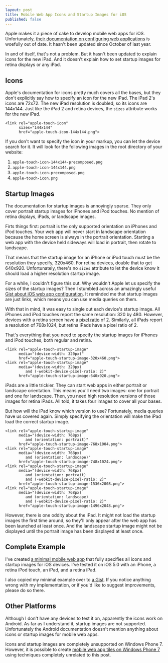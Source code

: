 ```yaml
---
layout: post
title: Mobile Web App Icons and Startup Images for iOS
published: false
---
```


Apple makes it a piece of cake to develop mobile web apps for iOS.
Unfortunately, [their documentation on configuring web applications][1]
is woefully out of date. It hasn't been updated since October of
last year.

In and of itself, that's not a problem. But it hasn't been updated
to explain icons for the new iPad. And it doesn't explain how to
set startup images for retina displays or any iPad.

## Icons

Apple's documentation for icons pretty much covers all the bases,
but they don't explicitly say how to specify an icon for the new
iPad. The iPad 2's icons are 72x72. The new iPad resolution is
doubled, so its icons are 144x144. Just like the iPad 2 and retina
devices, the `sizes` attribute works for the new iPad.

    <link rel="apple-touch-icon"
          sizes="144x144"
          href="apple-touch-icon-144x144.png">

If you don't want to specify the icon in your markup, you can let
the device search for it. It will look for the following images in
the root directory of your website:

1.  `apple-touch-icon-144x144-precomposed.png`
2.  `apple-touch-icon-144x144.png`
3.  `apple-touch-icon-precomposed.png`
4.  `apple-touch-icon.png`

## Startup Images

The documentation for startup images is annoyingly sparse. They
only cover portrait startup images for iPhones and iPod touches.
No mention of retina displays, iPads, or landscape images.

Firts things first: portrait is the only supported orientation on
iPhones and iPod touches. Your web app will never start in landscape
orientation because the home screen is always in the portrait
orientation. Starting a web app with the device held sideways will
load in portrait, then rotate to landscape.

That means that the startup image for an iPhone or iPod touch must
be the resolution they specify, 320x460. For retina devices, double
that to get 640x920. Unfortunately, there's no `sizes` attribute
to let the device know it should load a higher resolution startup
image.

For a while, I couldn't figure this out. Why wouldn't Apple let us
specify the sizes of the startup images? Then I stumbled across an
amazingly useful [Gist about iOS web app configuration][2]. It
reminded me that startup images are just links, which means you can
use media queries on them.

With that in mind, it was easy to single out each device's startup
image. All iPhones and iPod touches report the same resolution: 320
by 480. However, devices with a retina screen have a [pixel ratio][3]
of 2. Similarly, all iPads report a resolution of 768x1024, but
retina iPads have a pixel ratio of 2.

That's everything that you need to specify the startup images for
iPhones and iPod touches, both regular and retina.

    <link rel="apple-touch-startup-image"
          media="(device-width: 320px)"
          href="apple-touch-startup-image-320x460.png">
    <link rel="apple-touch-startup-image"
          media="(device-width: 320px)
             and (-webkit-device-pixel-ratio: 2)"
          href="apple-touch-startup-image-640x920.png">

iPads are a little trickier. They can start web apps in either
portrait or landscape orientation. This means you'll need two images:
one for portrait and one for landscape. Then, you need high resolution
versions of those images for retina iPads. All told, it takes four
images to cover all your bases.

But how will the iPad know which version to use? Fortunately, media
queries have us covered again. Simply specifying the orientation
will make the iPad load the correct startup image.

    <link rel="apple-touch-startup-image"
          media="(device-width: 768px)
             and (orientation: portrait)"
          href="apple-touch-startup-image-768x1004.png">
    <link rel="apple-touch-startup-image"
          media="(device-width: 768px)
             and (orientation: landscape)"
          href="apple-touch-startup-image-748x1024.png">
    <link rel="apple-touch-startup-image"
          media="(device-width: 768px)
             and (orientation: portrait)
             and (-webkit-device-pixel-ratio: 2)"
          href="apple-touch-startup-image-1536x2008.png">
    <link rel="apple-touch-startup-image"
          media="(device-width: 768px)
             and (orientation: landscape)
             and (-webkit-device-pixel-ratio: 2)"
          href="apple-touch-startup-image-1496x2048.png">

However, there is one oddity about the iPad. It might not load the
startup images the first time around, so they'll only appear after
the web app has been launched at least once. And the landscape
startup image might not be displayed until the portrait image has
been displayed at least once.

## Complete Example

I've created [a minimal mobile web app][4] that fully specifies all
icons and startup images for iOS devices. I've tested it on iOS 5.0
with an iPhone, a retina iPod touch, an iPad, and a retina iPad.

I also copied my minimal example over to [a Gist][5]. If you notice
anything wrong with my implementation, or if you'd like to suggest
improvements, please do so there.

## Other Platforms

Although I don't have any devices to test it on, apparently the
icons work on Android. As far as I understand it, startup images
are not supported. Unfortunately the Android documentation doesn't
mention anything about icons or startup images for mobile web apps.

Icons and startup images are completely unsupported on Windows Phone
7. However, it is possible to create [mobile web app tiles on Windows
Phone 7][6] using techniques completely unrelated to this post.

[1]: http://developer.apple.com/library/ios/#DOCUMENTATION/AppleApplications/Reference/SafariWebContent/ConfiguringWebApplications/ConfiguringWebApplications.html
[2]: https://gist.github.com/472519
[3]: https://developer.mozilla.org/en/CSS/Media_queries#-moz-device-pixel-ratio
[4]: /static/pages/2012-03-27-mobile-web-app.html
[5]: https://gist.github.com/2222823
[6]: /2012/02/03/windows-phone-7-web-page-tiles/
